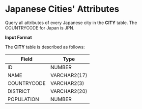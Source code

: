 # Japanese Cities' Attributes

Query all attributes of every Japanese city in the **CITY** table. The COUNTRYCODE for Japan is JPN.

**Input Format**

The **CITY** table is described as follows: 

|Field|Type|
|---|---|
|ID|NUMBER|
|NAME|VARCHAR2(17)|
|COUNTRYCODE|VARCHAR2(3)|
|DISTRICT|VARCHAR2(20)|
|POPULATION|NUMBER|
